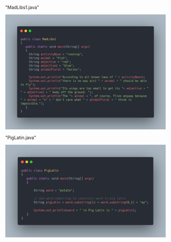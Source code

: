 "MadLibs1.java"

![](./screenshots/madlibs_ss.png)

"PigLatin.java"

![](screenshots/piglatin_ss.png)
